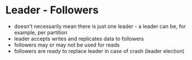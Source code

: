 # Leader - Followers
- doesn't necessarily mean there is just one leader - a leader can be, for example, per partition
- leader accepts writes and replicates data to followers
- followers may or may not be used for reads
- followers are ready to replace leader in case of crash (leader election)